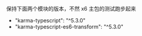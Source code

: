 保持下面两个模块的版本，不然 x6 主包的测试跑步起来
- "karma-typescript": "^5.3.0"
- "karma-typescript-es6-transform": "^5.3.0"
